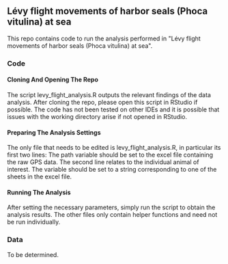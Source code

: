 ## Lévy flight movements of harbor seals (Phoca vitulina) at sea

This repo contains code to run the analysis performed in "Lévy flight movements of harbor seals (Phoca vitulina) at sea".

### Code

#### Cloning And Opening The Repo
The script levy_flight_analysis.R outputs the relevant findings of the data analysis. After cloning the repo, please open this script in RStudio if possible. The code has not been tested on other IDEs
and it is possible that issues with the working directory arise if not opened in RStudio. 

#### Preparing The Analysis Settings
The only file that needs to be edited is levy_flight_analysis.R, in particular its first two lines: The path variable should be set to the excel file containing
the raw GPS data. The second line relates to the individual animal of interest. The variable should be set to a string corresponding to one of the sheets in the excel file.

#### Running The Analysis
After setting the necessary parameters, simply run the script to obtain the analysis results. The other files only contain helper functions and need not be run individually.

### Data
To be determined.
